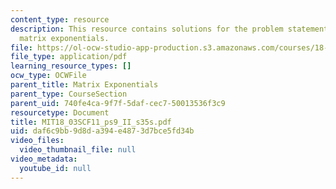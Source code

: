 ```yaml
---
content_type: resource
description: This resource contains solutions for the problem statements related to
  matrix exponentials.
file: https://ol-ocw-studio-app-production.s3.amazonaws.com/courses/18-03sc-differential-equations-fall-2011/daf6c9bb9d8da394e4873d7bce5fd34b_MIT18_03SCF11_ps9_II_s35s.pdf
file_type: application/pdf
learning_resource_types: []
ocw_type: OCWFile
parent_title: Matrix Exponentials
parent_type: CourseSection
parent_uid: 740fe4ca-9f7f-5daf-cec7-50013536f3c9
resourcetype: Document
title: MIT18_03SCF11_ps9_II_s35s.pdf
uid: daf6c9bb-9d8d-a394-e487-3d7bce5fd34b
video_files:
  video_thumbnail_file: null
video_metadata:
  youtube_id: null
---
```

